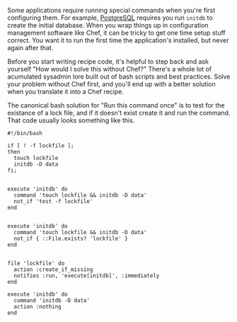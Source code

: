 <!--
title: How to do one time setup with Chef
created: 5 August 2014 - 7:44 am
updated: 5 August 2014 - 6:29 pm
publish: 5 August 2014
slug: chef-initdb
tags: coding, chef
-->

Some applications require running special commands when you're first configuring
them. For example, [PostgreSQL][] requires you run `initdb` to create the
initial database. When you wrap things up in configuration management software
like Chef, it can be tricky to get one time setup stuff correct. You want it
to run the first time the application's installed, but never again after that.

Before you start writing recipe code, it's helpful to step back and ask yourself
"How would I solve this without Chef?" There's a whole lot of acumulated
sysadmin lore built out of bash scripts and best practices. Solve your problem
without Chef first, and you'll end up with a better solution when you translate
it into a Chef recipe.

The canonical bash solution for "Run this command once" is to test for the
existance of a lock file, and if it doesn't exist create it and run the command.
That code usually looks something like this.

    #!/bin/bash

    if [ ! -f lockfile ];
    then
      touch lockfile
      initdb -D data
    fi;


    execute 'initdb' do
      command 'touch lockfile && initdb -D data'
      not_if 'test -f lockfile'
    end


    execute 'initdb' do
      command 'touch lockfile && initdb -D data'
      not_if { ::File.exists? 'lockfile' }
    end


    file 'lockfile' do
      action :create_if_missing
      notifies :run, 'execute[initdb]', :immediately
    end

    execute 'initdb' do
      command 'initdb -D data'
      action :nothing
    end


[PostgreSQL]: http://www.postgresql.org/docs/9.3/static/app-initdb.html "PostgreSQL: initdb - create a new PostgreSQL database cluster"
